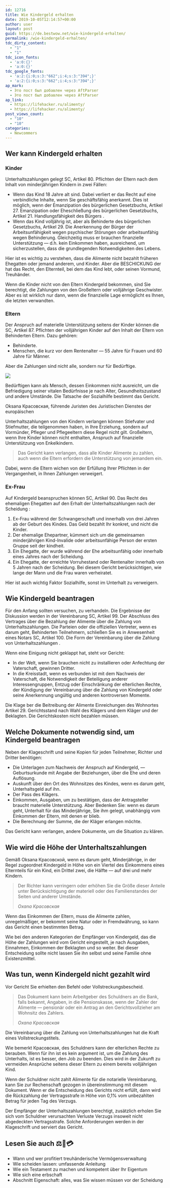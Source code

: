 ```yaml
---
id: 12716
title: Wie Kindergeld erhalten
date: 2019-10-05T12:14:57+00:00
author: user
layout: post
guid: https://de.bestwow.net/wie-kindergeld-erhalten/
permalink: /wie-kindergeld-erhalten/
tdc_dirty_content:
  - "1"
  - "1"
tdc_icon_fonts:
  - 'a:0:{}'
  - 'a:0:{}'
tdc_google_fonts:
  - 'a:2:{i:0;s:3:"662";i:4;s:3:"394";}'
  - 'a:2:{i:0;s:3:"662";i:4;s:3:"394";}'
ap_mark:
  - Это пост был добавлен через AftParser
  - Это пост был добавлен через AftParser
ap_link:
  - https://lifehacker.ru/alimenty/
  - https://lifehacker.ru/alimenty/
post_views_count:
  - "10"
  - "10"
categories:
  - Newcommers
---
```

## Wer kann Kindergeld erhalten

### Kinder

Unterhaltszahlungen gelegt <span><span> SC, Artikel 80. Pflichten der Eltern nach dem Inhalt von minderjährigen Kindern </span> </span> in zwei Fällen:

  * Wenn das Kind 18 Jahre alt sind. Dabei verliert er das Recht auf eine verbindliche Inhalte, wenn Sie geschäftsfähig anerkannt. Dies ist möglich, wenn der Emanzipation <span><span> des bürgerlichen Gesetzbuchs, Artikel 27. Emanzipation </span> </span> oder Eheschließung <span><span> des bürgerlichen Gesetzbuchs, Artikel 21. Handlungsfähigkeit des Bürgers </span> </span>.
  * Wenn das Kind volljährig ist, aber als Behinderte <span><span> des bürgerlichen Gesetzbuchs, Artikel 29. Die Anerkennung der Bürger der Arbeitsunfähigkeit </span> </span> wegen psychischer Störungen oder arbeitsunfähig wegen Behinderung. Gleichzeitig muss er brauchen finanzielle Unterstützung — d.h. kein Einkommen haben, ausreichend, um sicherzustellen, dass die grundlegenden Notwendigkeiten des Lebens.

Hier ist es wichtig zu verstehen, dass die Alimente nicht bezahlt früheren Ehegatten oder jemand anderem, und Kinder. Aber die BESCHICKUNG der hat das Recht, den Elternteil, bei dem das Kind lebt, oder seinen Vormund, Treuhänder.

Wenn die Kinder nicht von den Eltern Kindergeld bekommen, sind Sie berechtigt, die Zahlungen von den Großeltern oder volljährige Geschwister. Aber es ist wirklich nur dann, wenn die finanzielle Lage ermöglicht es Ihnen, die letzten verwandten.

### Eltern

Der Anspruch auf materielle Unterstützung seitens der Kinder können die <span><span> SC, Artikel 87. Pflichten der volljährigen Kinder auf den Inhalt der Eltern von </span> </span> Behinderten Eltern. Dazu gehören:

  * Behinderte.
  * Menschen, die kurz vor dem Rentenalter — 55 Jahre für Frauen und 60 Jahre für Männer.

Aber die Zahlungen sind nicht alle, sondern nur für Bedürftige.

<div>
  <div>
    <img src="https://de.bestwow.net/wp-content/uploads/2019/10/kak-poluchat-alimenty-1.jpg" />
  </div>
  
  <div>
    <p>
      Bedürftigen kann als Mensch, dessen Einkommen nicht ausreicht, um die Befriedigung seiner vitalen Bedürfnisse je nach Alter, Gesundheitszustand und andere Umstände. Die Tatsache der Sozialhilfe bestimmt das Gericht.
    </p></p>
  </div>
  
  <div>
    Oksana Красовская, führende Juristen des Juristischen Dienstes der europäischen
  </div></p>
</div>

Unterhaltszahlungen von den Kindern verlangen können Stiefvater und Stiefmutter, die teilgenommen haben, in Ihre Erziehung, sondern auf Vormünder, Pfleger und Pflegeeltern diese Regel nicht gilt. Großeltern, wenn Ihre Kinder können nicht enthalten, Anspruch auf finanzielle Unterstützung von Enkelkindern.

> <p class="p1">
>   Das Gericht kann verlangen, dass alle Kinder Alimente zu zahlen, auch wenn die Eltern erfordern die Unterstützung von jemandem ein.
> </p>

Dabei, wenn die Eltern wichen von der Erfüllung Ihrer Pflichten in der Vergangenheit, in Ihnen Zahlungen verweigert.

### Ex-Frau

Auf Kindergeld beanspruchen können <span><span> SC, Artikel 90. Das Recht des ehemaligen Ehegatten auf den Erhalt der Unterhaltszahlungen nach der Scheidung </span> </span>:

  1. Ex-Frau während der Schwangerschaft und innerhalb von drei Jahren ab der Geburt des Kindes. Das Geld bezahlt Ihr konkret, und nicht die Kinder.
  2. Der ehemalige Ehepartner, kümmert sich um die gemeinsamen minderjährigen Kind-Invalide oder arbeitsunfähige Person der ersten Gruppe seit der kindheit.
  3. Ein Ehegatte, der wurde während der Ehe arbeitsunfähig oder innerhalb eines Jahres nach der Scheidung.
  4. Ein Ehegatte, der erreichte Vorruhestand oder Rentenalter innerhalb von 5 Jahren nach der Scheidung. Bei diesem Gericht berücksichtigen, wie lange der Mann und die Frau waren verheiratet.

Hier ist auch wichtig Faktor Sozialhilfe, sonst im Unterhalt zu verweigern.

## Wie Kindergeld beantragen

Für den Anfang sollten versuchen, zu verhandeln. Die Ergebnisse der Diskussion werden in der Vereinbarung <span><span> SC, Artikel 99. Der Abschluss des Vertrages über die Bezahlung der Alimente </span> </span> über die Zahlung von Unterhaltszahlungen. Die Parteien oder die offiziellen Vertreter, wenn es darum geht, Behinderten Teilnehmern, schließen Sie es in Anwesenheit eines Notars <span><span> SC, Artikel 100. Die Form der Vereinbarung über die Zahlung von Unterhaltszahlungen </span> </span>.

Wenn eine Einigung nicht geklappt hat, steht vor Gericht:

  * In der Welt, wenn Sie brauchen nicht zu installieren oder Anfechtung der Vaterschaft, gewinnen Dritter.
  * In die Kreisstadt, wenn es verbunden ist mit dem Nachweis der Vaterschaft, die Notwendigkeit der Beteiligung anderer Interessengruppen, Entzug oder Einschränkung der elterlichen Rechte, der Kündigung der Vereinbarung über die Zahlung von Kindergeld oder seine Anerkennung ungültig und anderen kontroversen Momente.

Die Klage ber die Beitreibung der Alimente Einreichungen des Wohnortes <span><span> Artikel 29. Gerichtsstand nach Wahl des Klägers </span> </span> und dem Kläger und der Beklagten. Die Gerichtskosten nicht bezahlen müssen.

## Welche Dokumente notwendig sind, um Kindergeld beantragen

Neben der Klageschrift und seine Kopien für jeden Teilnehmer, Richter und Dritter benötigen:

  * Die Unterlagen zum Nachweis der Anspruch auf Kindergeld, — Geburtsurkunde mit Angabe der Beziehungen, über die Ehe und deren Auflösung.
  * Auskunft über den Ort des Wohnsitzes des Kindes, wenn es darum geht, Unterhaltsgeld auf ihn.
  * Der Pass des Klägers.
  * Einkommen, Ausgaben, um zu bestätigen, dass der Antragsteller braucht materielle Unterstützung. Aber Bedenken Sie: wenn es darum geht, Unterhalt für das Minderjährige, Sie ihm gelegt, unabhängig vom Einkommen der Eltern, mit denen er blieb.
  * Die Berechnung der Summe, die der Kläger erlangen möchte.

Das Gericht kann verlangen, andere Dokumente, um die Situation zu klären.

## Wie wird die Höhe der Unterhaltszahlungen

Gemäß Oksana Красовской, wenn es darum geht, Minderjährige, in der Regel zugeordnet Kindergeld in Höhe von ein Viertel des Einkommens eines Elternteils für ein Kind, ein Drittel zwei, die Hälfte — auf drei und mehr Kindern.

> <div>
>   <p>
>     Der Richter kann verringern oder erhöhen Sie die Größe dieser Anteile unter Berücksichtigung der materiell oder des Familienstandes der Seiten und anderer Umstände.
>   </p></p>
> </div>
> 
> _Oxana Красовская_

Wenn das Einkommen der Eltern, muss die Alimente zahlen, unregelmäßiger, er bekommt seine Natur oder in Fremdwährung, so kann das Gericht einen bestimmten Betrag.

Wie bei den anderen Kategorien der Empfänger von Kindergeld, das die Höhe der Zahlungen wird vom Gericht eingestellt, je nach Ausgaben, Einnahmen, Einkommen der Beklagten und so weiter. Bei dieser Entscheidung sollte nicht lassen Sie ihn selbst und seine Familie ohne Existenzmittel.

## Was tun, wenn Kindergeld nicht gezahlt wird

Vor Gericht Sie erhielten den Befehl oder Vollstreckungsbescheid.

> <div>
>   <p>
>     Das Dokument kann beim Arbeitgeber des Schuldners an die Bank, falls bekannt, Angaben, in die Pensionskasse, wenn der Zahler der Alimente — pensionär oder ein Antrag an den Gerichtsvollzieher am Wohnsitz des Zahlers.
>   </p></p>
> </div>
> 
> _Oxana Красовская_

Die Vereinbarung über die Zahlung von Unterhaltszahlungen hat die Kraft eines Vollstreckungstitels.

Wie bemerkt Красовская, des Schuldners kann der elterlichen Rechte zu berauben. Wenn für ihn ist es kein argument ist, um die Zahlung des Unterhalts, ist es besser, den Job zu beenden. Dies wird in der Zukunft zu vermeiden Ansprüche seitens dieser Eltern zu einem bereits volljährigen Kind.

Wenn der Schuldner nicht zahlt Alimente für die notarielle Vereinbarung, kann Sie zur Rechenschaft gezogen in übereinstimmung mit diesem Dokument. Wenn er die Entscheidung des Gerichts nicht erfüllt, dann wird die Rückzahlung der Vertragsstrafe in Höhe von 0,1% vom unbezahlten Betrag für jeden Tag des Verzugs.

Der Empfänger der Unterhaltszahlungen berechtigt, zusätzlich erholen Sie sich vom Schuldner verursachten Verluste Verzugs insoweit nicht abgedeckten Vertragsstrafe. Solche Anforderungen werden in der Klageschrift und serviert das Gericht.

<div>
  <h2 class="read-also__title">
    <span>Lesen Sie auch</span> <span>⚖💸💳 </span>
  </h2>
  
  <ul class="read-also__list">
    <li>
      Wann und wer profitiert treuhänderische Vermögensverwaltung
    </li>
    <li>
      Wie scheiden lassen: umfassende Anleitung
    </li>
    <li>
      Wie ein Testament zu machen und kompetent über Ihr Eigentum
    </li>
    <li>
      Wie sich eine erbschaft
    </li>
    <li>
      Abschnitt Eigenschaft: alles, was Sie wissen müssen vor der Scheidung
    </li>
  </ul>
</div>
